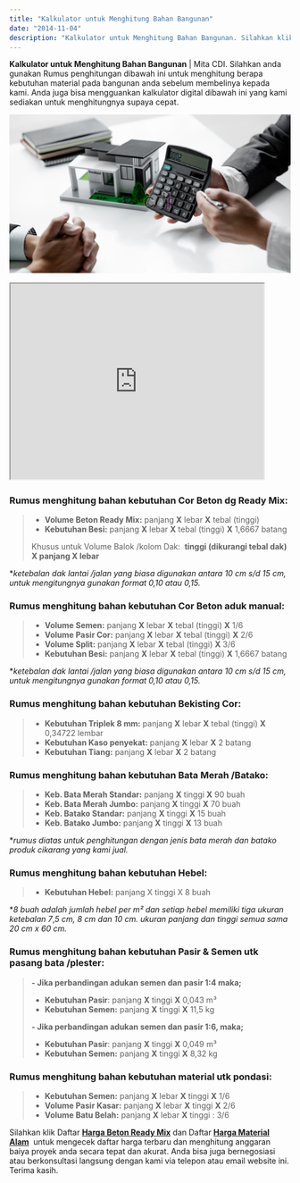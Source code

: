 ```yaml
---
title: "Kalkulator untuk Menghitung Bahan Bangunan"
date: "2014-11-04"
description: "Kalkulator untuk Menghitung Bahan Bangunan. Silahkan klik Daftar [**Harga Beton Ready Mix**](/daftar-harga-rental-pompa..."
---
```


**Kalkulator untuk Menghitung Bahan Bangunan** | Mita CDI. Silahkan anda gunakan Rumus penghitungan dibawah ini untuk menghitung berapa kebutuhan material pada bangunan anda sebelum membelinya kepada kami. Anda juga bisa mengguankan kalkulator digital dibawah ini yang kami sediakan untuk menghitungnya supaya cepat.

![Kalkulator Bangunan](/images/page/calculator-bangunan.png)

<iframe style="border: 1px solid #silver;" src="https://web2.0calc.com/widgets/minimal/" width="90%" height="350" scrolling="no"></iframe>

### Rumus menghitung bahan kebutuhan Cor Beton dg Ready Mix:

> - **Volume Beton Ready Mix:** panjang **X** lebar **X** tebal (tinggi)
> - **Kebutuhan Besi:** panjang **X** lebar **X** tebal (tinggi) **X** 1,6667 batang
> 
> Khusus untuk Volume Balok /kolom Dak:  **tinggi (dikurangi tebal dak) X panjang X lebar**

\*_ketebalan dak lantai /jalan yang biasa digunakan antara 10 cm s/d 15 cm, untuk mengitungnya gunakan format 0,10 atau 0,15._

### Rumus menghitung bahan kebutuhan Cor Beton aduk manual:

> - **Volume Semen:** panjang **X** lebar **X** tebal (tinggi) **X** 1/6
> - **Volume Pasir Cor:** panjang **X** lebar **X** tebal (tinggi) **X** 2/6
> - **Volume Split:** panjang **X** lebar **X** tebal (tinggi) **X** 3/6
> - **Kebutuhan Besi:** panjang **X** lebar **X** tebal (tinggi) **X** 1,6667 batang

\*_ketebalan dak lantai /jalan yang biasa digunakan antara 10 cm s/d 15 cm, untuk mengitungnya gunakan format 0,10 atau 0,15._

### Rumus menghitung bahan kebutuhan Bekisting Cor:

> - **Kebutuhan Triplek 8 mm:** panjang **X** lebar **X** tebal (tinggi) **X** 0,34722 lembar
> - **Kebutuhan Kaso penyekat:** panjang **X** lebar **X** 2 batang
> - **Kebutuhan Tiang:** panjang **X** lebar **X** 2 batang

### Rumus menghitung bahan kebutuhan Bata Merah /Batako:

> - **Keb. Bata Merah Standar:** panjang **X** tinggi **X** 90 buah
> - **Keb. Bata Merah Jumbo:** panjang **X** tinggi **X** 70 buah
> - **Keb. Batako Standar:** panjang **X** tinggi **X** 15 buah
> - **Keb. Batako Jumbo:** panjang **X** tinggi **X** 13 buah

\*_rumus diatas untuk penghitungan dengan jenis bata merah dan batako produk cikarang yang kami jual._

### Rumus menghitung bahan kebutuhan Hebel:

> - **Kebutuhan Hebel:** panjang X tinggi X 8 buah

\*_8 buah adalah jumlah hebel per m² dan setiap_ _hebel memiliki tiga ukuran ketebalan 7_,_5 cm, 8 cm dan 10 cm. ukuran panjang dan tinggi semua sama 20 cm x 60 cm._

### Rumus menghitung bahan kebutuhan Pasir & Semen utk pasang bata /plester:

> **\- Jika perbandingan adukan semen dan pasir 1:4 maka;**
> 
> - **Kebutuhan Pasir**: panjang **X** tinggi **X** 0,043 m³
> - **Kebutuhan Semen:** panjang **X** tinggi **X** 11,5 kg
> 
> **\- Jika perbandingan adukan semen dan pasir 1:6, maka;**
> 
> - **Kebutuhan Pasir**: panjang **X** tinggi **X** 0,049 m³
> - **Kebutuhan Semen:** panjang **X** tinggi **X** 8,32 kg

### Rumus menghitung bahan kebutuhan material utk pondasi:

> - **Kebutuhan Semen:** panjang **X** lebar **X** tinggi **X** 1/6
> - **Volume Pasir Kasar:** panjang **X** lebar **X** tinggi **X** 2/6
> - **Volume Batu Belah:** panjang **X** lebar **X** tinggi : 3/6

Silahkan klik Daftar [**Harga Beton Ready Mix**](/page/daftar-harga-rental-pompa-beton-dan-readymix-cor) dan Daftar [**Harga Material Alam**](/blog/daftar-harga-material-pasir-dan-batu-terlengkap)  untuk mengecek daftar harga terbaru dan menghitung anggaran baiya proyek anda secara tepat dan akurat. Anda bisa juga bernegosiasi atau berkonsultasi langsung dengan kami via telepon atau email website ini. Terima kasih.

